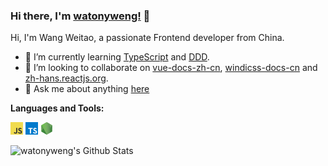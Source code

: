 ### Hi there, I'm [watonyweng!](https://watonyweng.github.io) 👋

Hi, I'm Wang Weitao, a passionate Frontend developer from China.

- 🌱 I’m currently learning [TypeScript](https://www.typescriptlang.org/) and [DDD](https://github.com/heynickc/awesome-ddd).
- 👯 I’m looking to collaborate on [vue-docs-zh-cn](https://github.com/vuejs-translations/docs-zh-cn), [windicss-docs-cn](https://github.com/windicss/docs-cn) and [zh-hans.reactjs.org](https://github.com/reactjs/zh-hans.reactjs.org).
- 💬 Ask me about anything [here](https://github.com/watonyweng/watonyweng/issues)

**Languages and Tools:**

<code><img height="20" src="https://raw.githubusercontent.com/github/explore/80688e429a7d4ef2fca1e82350fe8e3517d3494d/topics/javascript/javascript.png"></code>
<code><img height="20" src="https://raw.githubusercontent.com/github/explore/80688e429a7d4ef2fca1e82350fe8e3517d3494d/topics/typescript/typescript.png"></code>
<code><img height="20" src="https://raw.githubusercontent.com/github/explore/80688e429a7d4ef2fca1e82350fe8e3517d3494d/topics/nodejs/nodejs.png"></code>    

![watonyweng's Github Stats](https://github-readme-stats.vercel.app/api?username=watonyweng&show_icons=true&include_all_commits=true&theme=material-palenight)
